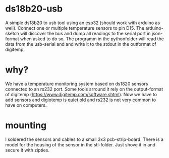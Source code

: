 # ds18b20-usb
A simple ds18b20 to usb tool using an esp32 (should work with arduino as well).
Connect one or multiple temperature sensors to pin D15.
The arduino-sketch will discover the bus and dump all readings to the serial port in json-format when asked to do so.
The programm in the pythonfolder will read the data from the usb-serial and and write it to the stdout in the outformat of digitemp.

# why?
We have a temperature monitoring system based on ds1820 sensors connected to an rs232 port. Some tools arround it rely on the output-format of digitemp (https://www.digitemp.com/software.shtml). Now we have to add sensors and digiotemp is quiet old and rs232 is not very common to have on computers.

# mounting
I soldered the sensors and cables to a small 3x3 pcb-strip-board.
There is a model for the housing of the sensor in the stl-folder. Just shove it in and secure it with zipties.    
